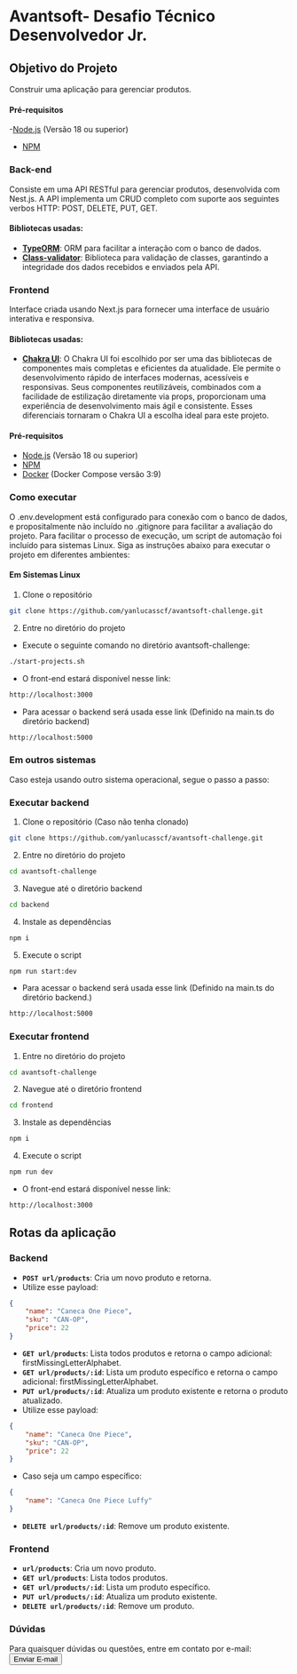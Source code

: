 # Avantsoft- Desafio Técnico Desenvolvedor Jr.

## Objetivo do Projeto

Construir uma aplicação para gerenciar produtos.

#### Pré-requisitos

-[Node.js](https://nodejs.org/en/download/) (Versão 18 ou superior)

-   [NPM](https://www.npmjs.com/get-npm)

### Back-end

Consiste em uma API RESTful para gerenciar produtos, desenvolvida com Nest.js.
A API implementa um CRUD completo com suporte aos seguintes verbos HTTP:
POST, DELETE, PUT, GET.

#### Bibliotecas usadas:

-   **[TypeORM](https://typeorm.io/)**: ORM para facilitar a interação com o banco
    de dados.
-   **[Class-validator](https://github.com/typestack/class-validator)**: Biblioteca
    para validação de classes, garantindo a integridade dos dados recebidos e
    enviados pela API.

### Frontend

Interface criada usando Next.js para fornecer uma interface de usuário interativa e
responsiva.

#### Bibliotecas usadas:

-   **[Chakra UI](https://chakra-ui.com/)**:
    O Chakra UI foi escolhido por ser uma das bibliotecas de componentes mais completas e eficientes da atualidade. Ele permite o desenvolvimento rápido de interfaces modernas, acessíveis e responsivas. Seus componentes reutilizáveis, combinados com a facilidade de estilização diretamente via props, proporcionam uma experiência de desenvolvimento mais ágil e consistente. Esses diferenciais tornaram o Chakra UI a escolha ideal para este projeto.

#### Pré-requisitos

-   [Node.js](https://nodejs.org/en/download/) (Versão 18 ou superior)
-   [NPM](https://www.npmjs.com/get-npm)
-   [Docker](https://www.docker.com/) (Docker Compose versão 3:9)

### Como executar

O .env.development está configurado para conexão com o banco de dados, e propositalmente
não incluído no .gitignore para facilitar a avaliação do projeto.
Para facilitar o processo de execução, um script de automação foi incluído para
sistemas Linux. Siga as instruções abaixo para executar o projeto em diferentes
ambientes:

#### Em Sistemas Linux

1. Clone o repositório

```bash
git clone https://github.com/yanlucasscf/avantsoft-challenge.git
```

2. Entre no diretório do projeto

-   Execute o seguinte comando no diretório avantsoft-challenge:

```bash
./start-projects.sh
```

-   O front-end estará disponível nesse link:

```bash
http://localhost:3000
```

-   Para acessar o backend será usada esse link (Definido na main.ts do diretório
    backend)

```bash
http://localhost:5000
```

### Em outros sistemas

Caso esteja usando outro sistema operacional, segue o passo a passo:

### Executar backend

1. Clone o repositório (Caso não tenha clonado)

```bash
git clone https://github.com/yanlucasscf/avantsoft-challenge.git
```

2. Entre no diretório do projeto

```bash
cd avantsoft-challenge
```

3. Navegue até o diretório backend

```bash
cd backend
```

4. Instale as dependências

```bash
npm i
```

5. Execute o script

```bash
npm run start:dev
```

-   Para acessar o backend será usada esse link (Definido na main.ts do diretório
    backend.)

```bash
http://localhost:5000
```

### Executar frontend

1. Entre no diretório do projeto

```bash
cd avantsoft-challenge
```

2. Navegue até o diretório frontend

```bash
cd frontend
```

3. Instale as dependências

```bash
npm i
```

4. Execute o script

```bash
npm run dev
```

-   O front-end estará disponível nesse link:

```bash
http://localhost:3000
```

## Rotas da aplicação

### Backend

-   **`POST url/products`**: Cria um novo produto e retorna.
-   Utilize esse payload: </br>

```json
{
    "name": "Caneca One Piece",
    "sku": "CAN-OP",
    "price": 22
}
```

-   **`GET url/products`**: Lista todos produtos e retorna o campo adicional: firstMissingLetterAlphabet.
-   **`GET url/products/:id`**: Lista um produto específico e retorna o campo adicional: firstMissingLetterAlphabet.
-   **`PUT url/products/:id`**: Atualiza um produto existente e retorna o produto atualizado.
-   Utilize esse payload: </br>

```json
{
    "name": "Caneca One Piece",
    "sku": "CAN-OP",
    "price": 22
}
```

-   Caso seja um campo específico: </br>

```json
{
    "name": "Caneca One Piece Luffy"
}
```

-   **`DELETE url/products/:id`**: Remove um produto existente.

### Frontend

-   **`url/products`**: Cria um novo produto.
-   **`GET url/products`**: Lista todos produtos.
-   **`GET url/products/:id`**: Lista um produto específico.
-   **`PUT url/products/:id`**: Atualiza um produto existente.
-   **`DELETE url/products/:id`**: Remove um produto.

### Dúvidas

Para quaisquer dúvidas ou questões, entre em contato por e-mail:
<a href="mailto:yanlucascarvalho20@gmail.com">
<button>Enviar E-mail</button>
</a>

